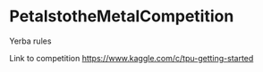 # PetalstotheMetalCompetition
Yerba rules

Link to competition https://www.kaggle.com/c/tpu-getting-started
